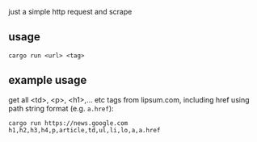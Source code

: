 just a simple http request and scrape

## usage
`cargo run <url> <tag>`

## example usage
get all \<td>, \<p>, \<h1>,... etc tags from lipsum.com, including href using path string format (e.g. `a.href`):

`cargo run https://news.google.com h1,h2,h3,h4,p,article,td,ul,li,lo,a,a.href`